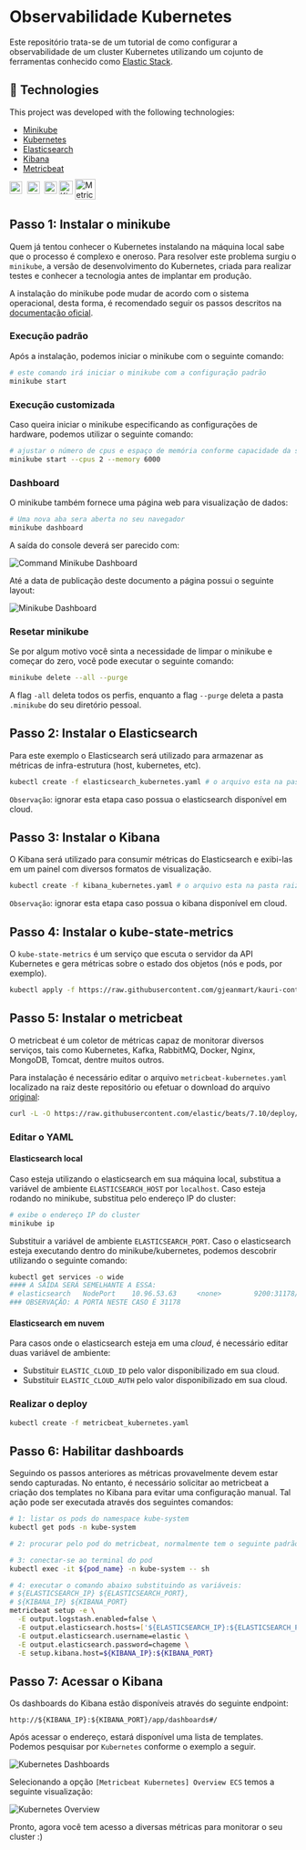 # Observabilidade Kubernetes

Este repositório trata-se de um tutorial de como configurar a observabilidade de um cluster Kubernetes utilizando um cojunto de ferramentas conhecido como [Elastic Stack](https://www.elastic.co/pt/elastic-stack).

## :rocket: Technologies

This project was developed with the following technologies:

- [Minikube](https://minikube.sigs.k8s.io/docs/start/)
- [Kubernetes](https://kubernetes.io/)
- [Elasticsearch](https://www.elastic.co/)
- [Kibana](https://www.elastic.co/kibana)
- [Metricbeat](https://www.elastic.co/beats/metricbeat)

<a target="_blank" href="https://minikube.sigs.k8s.io/docs/start">
  <img align="left" alt="Minikube" width="22px" src="./assets/minikube.png" />
</a>
<a target="_blank" href="https://kubernetes.io/">
  <img align="left" alt="Kubernetes" width="22px" src="./assets/kubernetes.png" style="margin-left: 6px" />
</a>
<a target="_blank" href="https://www.elastic.co/">
  <img align="left" alt="Elasticsearch" width="22px" src="./assets/elasticsearch.png" style="margin-left: 5px" />
</a>
<a target="_blank" href="https://www.elastic.co/kibana">
  <img align="left" alt="Kibana" width="24px" src="./assets/kibana.png" style="margin-left: 1px; margin-top: -1px" />
</a>
<a target="_blank" href="https://www.elastic.co/beats/metricbeat">
  <img align="left" alt="Metricbeat" width="36px" src="./assets/metricbeat.svg" style="margin-left: 1px; margin-top: -4px" />
</a>
<br>
<br>

## Passo 1: Instalar o minikube

Quem já tentou conhecer o Kubernetes instalando na máquina local sabe que o processo é complexo e oneroso. Para resolver este problema surgiu o `minikube`, a versão de desenvolvimento do Kubernetes, criada para realizar testes e conhecer a tecnologia antes de implantar em produção.

A instalação do minikube pode mudar de acordo com o sistema operacional, desta forma, é recomendado seguir os passos descritos na [documentação oficial](https://minikube.sigs.k8s.io/docs/start/).

### Execução padrão

Após a instalação, podemos iniciar o minikube com o seguinte comando:

```bash
# este comando irá iniciar o minikube com a configuração padrão
minikube start
```

### Execução customizada

Caso queira iniciar o minikube especificando as configurações de hardware, podemos utilizar o seguinte comando:

```bash
# ajustar o número de cpus e espaço de memória conforme capacidade da sua máquina
minikube start --cpus 2 --memory 6000
```

### Dashboard

O minikube também fornece uma página web para visualização de dados:

```bash
# Uma nova aba sera aberta no seu navegador
minikube dashboard
```

A saída do console deverá ser parecido com:

![Command Minikube Dashboard](./assets/cmd_minikube_dashboard.png)

Até a data de publicação deste documento a página possui o seguinte layout:

![Minikube Dashboard](./assets/minikube_dashboard.png)

### Resetar minikube

Se por algum motivo você sinta a necessidade de limpar o minikube e começar do zero, você pode executar o seguinte comando:

```bash
minikube delete --all --purge
```

A flag `-all` deleta todos os perfis, enquanto a flag `--purge` deleta a pasta `.minikube` do seu diretório pessoal.

## Passo 2: Instalar o Elasticsearch

Para este exemplo o Elasticsearch será utilizado para armazenar as métricas de infra-estrutura (host, kubernetes, etc).

```bash
kubectl create -f elasticsearch_kubernetes.yaml # o arquivo esta na pasta raiz deste repositório
```

`Observação`: ignorar esta etapa caso possua o elasticsearch disponível em cloud.

## Passo 3: Instalar o Kibana

O Kibana será utilizado para consumir métricas do Elasticsearch e exibi-las em um painel com diversos formatos de visualização.

```bash
kubectl create -f kibana_kubernetes.yaml # o arquivo esta na pasta raiz deste repositório
```

`Observação`: ignorar esta etapa caso possua o kibana disponível em cloud.

## Passo 4: Instalar o kube-state-metrics

O `kube-state-metrics` é um serviço que escuta o servidor da API Kubernetes e gera métricas sobre o estado dos objetos (nós e pods, por exemplo).

```bash
kubectl apply -f https://raw.githubusercontent.com/gjeanmart/kauri-content/master/spring-boot-simple/k8s/kube-state-metrics.yml
```

## Passo 5: Instalar o metricbeat

O metricbeat é um coletor de métricas capaz de monitorar diversos serviços, tais como Kubernetes, Kafka, RabbitMQ, Docker, Nginx, MongoDB, Tomcat, dentre muitos outros.

Para instalação é necessário editar o arquivo `metricbeat-kubernetes.yaml` localizado na raiz deste repositório ou efetuar o download do arquivo [original](https://www.elastic.co/guide/en/beats/metricbeat/current/running-on-kubernetes.html):

```bash
curl -L -O https://raw.githubusercontent.com/elastic/beats/7.10/deploy/kubernetes/metricbeat-kubernetes.yaml
```

### Editar o YAML

#### Elasticsearch local

Caso esteja utilizando o elasticsearch em sua máquina local, substitua a variável de ambiente `ELASTICSEARCH_HOST` por `localhost`. Caso esteja rodando no minikube, substitua pelo endereço IP do cluster:

```bash
# exibe o endereço IP do cluster
minikube ip
```

Substituir a variável de ambiente `ELASTICSEARCH_PORT`. Caso o elasticsearch esteja executando dentro do minikube/kubernetes, podemos descobrir utilizando o seguinte comando:

```bash
kubectl get services -o wide
#### A SAÍDA SERÁ SEMELHANTE A ESSA:
# elasticsearch   NodePort    10.96.53.63     <none>        9200:31178/TCP   56m   component=elasticsearch
### OBSERVAÇÃO: A PORTA NESTE CASO É 31178
```

#### Elasticsearch em nuvem

Para casos onde o elasticsearch esteja em uma *cloud*, é necessário editar duas variável de ambiente:

- Substituir `ELASTIC_CLOUD_ID` pelo valor disponibilizado em sua cloud.
- Substituir `ELASTIC_CLOUD_AUTH` pelo valor disponibilizado em sua cloud.

### Realizar o deploy

```bash
kubectl create -f metricbeat_kubernetes.yaml
```

## Passo 6: Habilitar dashboards

Seguindo os passos anteriores as métricas provavelmente devem estar sendo capturadas. No entanto, é necessário solicitar ao metricbeat a criação dos templates no Kibana para evitar uma configuração manual. Tal ação pode ser executada através dos seguintes comandos:

```bash
# 1: listar os pods do namespace kube-system
kubectl get pods -n kube-system

# 2: procurar pelo pod do metricbeat, normalmente tem o seguinte padrão: metricbeat-{sufixo}

# 3: conectar-se ao terminal do pod
kubectl exec -it ${pod_name} -n kube-system -- sh

# 4: executar o comando abaixo substituindo as variáveis:
# ${ELASTICSEARCH_IP} ${ELASTICSEARCH_PORT}, 
# ${KIBANA_IP} ${KIBANA_PORT}
metricbeat setup -e \
  -E output.logstash.enabled=false \
  -E output.elasticsearch.hosts=['${ELASTICSEARCH_IP}:${ELASTICSEARCH_PORT}'] \
  -E output.elasticsearch.username=elastic \
  -E output.elasticsearch.password=chageme \
  -E setup.kibana.host=${KIBANA_IP}:${KIBANA_PORT}
```

## Passo 7: Acessar o Kibana

Os dashboards do Kibana estão disponíveis através do seguinte endpoint:

```
http://${KIBANA_IP}:${KIBANA_PORT}/app/dashboards#/
```
Após acessar o endereço, estará disponível uma lista de templates. Podemos pesquisar por `Kubernetes` conforme o exemplo a seguir.

![Kubernetes Dashboards](./assets/kubernetes_dashboards.png)

Selecionando a opção `[Metricbeat Kubernetes] Overview ECS` temos a seguinte visualização:

![Kubernetes Overview](./assets/kubernetes_overview.png)

Pronto, agora você tem acesso a diversas métricas para monitorar o seu cluster :)